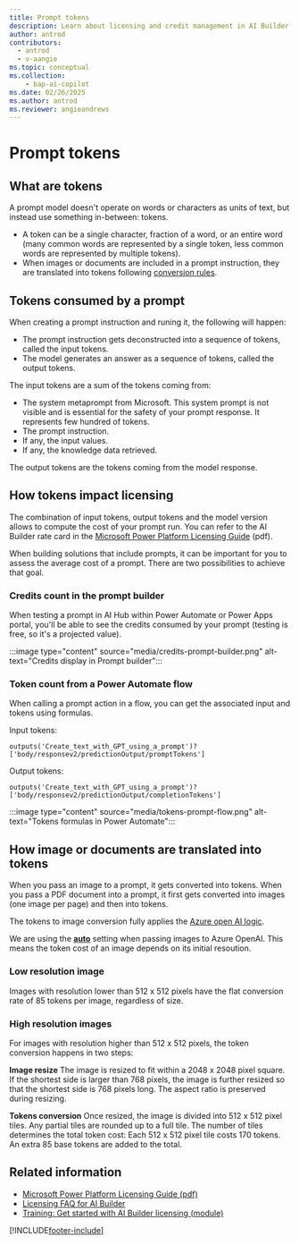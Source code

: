 ```yaml
---
title: Prompt tokens
description: Learn about licensing and credit management in AI Builder.
author: antrod
contributors:
  - antrod
  - v-aangie
ms.topic: conceptual
ms.collection: 
    - bap-ai-copilot
ms.date: 02/26/2025
ms.author: antrod
ms.reviewer: angieandrews
---
```


# Prompt tokens
## What are tokens
A prompt model doesn't operate on words or characters as units of text, but instead use something in-between: tokens.
- A token can be a single character, fraction of a word, or an entire word (many common words are represented by a single token, less common words are represented by multiple tokens).
- When images or documents are included in a prompt instruction, they are translated into tokens following [conversion rules](#conversion-rules-for-images-and-documents).

## Tokens consumed by a prompt
When creating a prompt instruction and runing it, the following will happen:
- The prompt instruction gets deconstructed into a sequence of tokens, called the input tokens.
- The model generates an answer as a sequence of tokens, called the output tokens. 

The input tokens are a sum of the tokens coming from:
- The system metaprompt from Microsoft. This system prompt is not visible and is essential for the safety of your prompt response. It represents few hundred of tokens.
- The prompt instruction.
- If any, the input values.
- If any, the knowledge data retrieved.

The output tokens are the tokens coming from the model response.

## How tokens impact licensing
The combination of input tokens, output tokens and the model version allows to compute the cost of your prompt run. You can refer to the AI Builder rate card in the [Microsoft Power Platform Licensing Guide](https://go.microsoft.com/fwlink/?linkid=2085130) (pdf).

When building solutions that include prompts, it can be important for you to assess the average cost of a prompt. There are two possibilities to achieve that goal.

### Credits count in the prompt builder
When testing a prompt in AI Hub within Power Automate or Power Apps portal, you'll be able to see the credits consumed by your prompt (testing is free, so it's a projected value).

:::image type="content" source="media/credits-prompt-builder.png" alt-text="Credits display in Prompt builder":::

### Token count from a Power Automate flow
When calling a prompt action in a flow, you can get the associated input and tokens using formulas.

Input tokens:
```
outputs('Create_text_with_GPT_using_a_prompt')?['body/responsev2/predictionOutput/promptTokens']
```

Output tokens:
```
outputs('Create_text_with_GPT_using_a_prompt')?['body/responsev2/predictionOutput/completionTokens']
```

:::image type="content" source="media/tokens-prompt-flow.png" alt-text="Tokens formulas in Power Automate":::

## How image or documents are translated into tokens
When you pass an image to a prompt, it gets converted into tokens.
When you pass a PDF document into a prompt, it first gets converted into images (one image per page) and then into tokens.

The tokens to image conversion fully applies the [Azure open AI logic](https://learn.microsoft.com/en-us/azure/ai-services/openai/overview#image-tokens). 

We are using the [**auto**](https://learn.microsoft.com/en-us/azure/ai-services/openai/how-to/gpt-with-vision?tabs=rest#detail-parameter-settings-in-image-processing-low-high-auto) setting when passing images to Azure OpenAI. This means the token cost of an image depends on its initial resoution.

### Low resolution image
Images with resolution lower than 512 x 512 pixels have the flat conversion rate of 85 tokens per image, regardless of size.

### High resolution images
For images with resolution higher than 512 x 512 pixels, the token conversion happens in two steps:

**Image resize**
The image is resized to fit within a 2048 x 2048 pixel square. If the shortest side is larger than 768 pixels, the image is further resized so that the shortest side is 768 pixels long. The aspect ratio is preserved during resizing.

**Tokens conversion**
Once resized, the image is divided into 512 x 512 pixel tiles. Any partial tiles are rounded up to a full tile. The number of tiles determines the total token cost: Each 512 x 512 pixel tile costs 170 tokens. An extra 85 base tokens are added to the total.



## Related information

- [Microsoft Power Platform Licensing Guide (pdf)](https://go.microsoft.com/fwlink/?LinkId=2085130)
- [Licensing FAQ for AI Builder](/power-platform/admin/powerapps-flow-licensing-faq#ai-builder)
- [Training: Get started with AI Builder licensing (module)](/training/modules/get-started-with-ai-builder-licensing/)


[!INCLUDE[footer-include](includes/footer-banner.md)]
